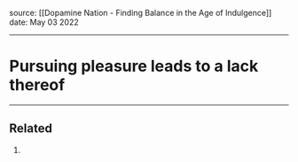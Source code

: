 
source: [[Dopamine Nation - Finding Balance in the Age of Indulgence]]
date: May 03 2022

---

# Pursuing pleasure leads to a lack thereof



---

## Related

1. 